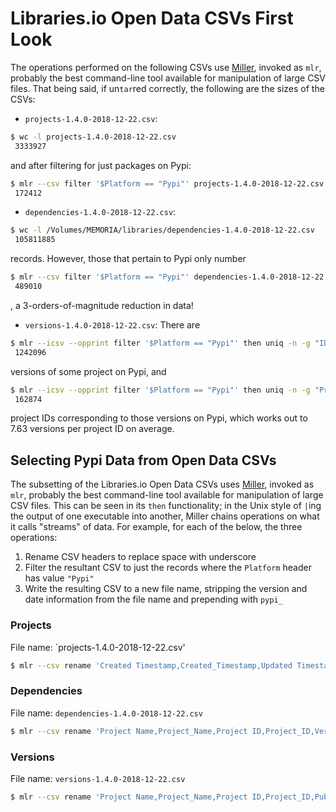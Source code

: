 # Libraries.io Open Data CSVs First Look
The operations performed on the following CSVs use 
[Miller](https://johnkerl.org/miller/doc/index.html), invoked as `mlr`,
probably the best command-line tool available for manipulation of large
CSV files. That being said, if un`tar`red correctly, the following are
the sizes of the CSVs:

 - `projects-1.4.0-2018-12-22.csv`:
```bash
$ wc -l projects-1.4.0-2018-12-22.csv
 3333927
``` 
and after filtering for just packages on Pypi:
```bash
$ mlr --csv filter '$Platform == "Pypi"' projects-1.4.0-2018-12-22.csv | wc -l
 172412
```

 - `dependencies-1.4.0-2018-12-22.csv`: 
```bash
$ wc -l /Volumes/MEMORIA/libraries/dependencies-1.4.0-2018-12-22.csv
 105811885
```
records. However, those that pertain to Pypi only number
```bash
$ mlr --csv filter '$Platform == "Pypi"' dependencies-1.4.0-2018-12-22.csv | wc -l
 489010
```
, a 3-orders-of-magnitude reduction in data!

 - `versions-1.4.0-2018-12-22.csv`:
There are
```bash
$ mlr --icsv --opprint filter '$Platform == "Pypi"' then uniq -n -g "ID" versions-1.4.0-2018-12-22.csv
 1242096
```
versions of some project on Pypi, and

```bash
$ mlr --icsv --opprint filter '$Platform == "Pypi"' then uniq -n -g "Project ID" versions-1.4.0-2018-12-22.csv
 162874
```
project IDs corresponding to those versions on Pypi, which works out to
7.63 versions per project ID on average.

## Selecting Pypi Data from Open Data CSVs
The subsetting of the Libraries.io Open Data CSVs uses 
[Miller](https://johnkerl.org/miller/doc/index.html), invoked as `mlr`,
probably the best command-line tool available for manipulation of large
CSV files. This can be seen in its `then` functionality; in the Unix
style of `|`ing the output of one executable into another, Miller chains
operations on what it calls "streams" of data. For example, for each of
the below, the three operations:
  1. Rename CSV headers to replace space with underscore
  2. Filter the resultant CSV to just the records where the `Platform`
  header has value `"Pypi"`
  3. Write the resulting CSV to a new file name, stripping the version
  and date information from the file name and prepending with `pypi_`

### Projects
File name: `projects-1.4.0-2018-12-22.csv'
```bash
$ mlr --csv rename 'Created Timestamp,Created_Timestamp,Updated Timestamp,Updated_Timestamp,Homepage URL,Homepage_URL,Repository URL,Repository_URL,Versions Count,Versions_Count,Latest Release Publish Timestamp,Latest_Release_Publish_Timestamp,Latest Release Number,Latest_Release_Number,Package Manager ID,Package_Manager_ID,Dependent Projects Count,Dependent_Projects_Count,Last synced Timestamp,Last_Synced_Timestamp,Dependent Repositories Count,Dependent_Repositories_Count,Repository ID,Repository_ID' then filter '$Platform == "Pypi"' then cut -x -f "Platform" projects-1.4.0-2018-12-22.csv > pypi_projects.csv
```
### Dependencies
File name: `dependencies-1.4.0-2018-12-22.csv`
```bash
$ mlr --csv rename 'Project Name,Project_Name,Project ID,Project_ID,Version Number,Version_Number,Version ID,Version_ID,Dependency Name,Dependency_Name,Dependency Platform,Dependency_Platform,Dependency Kind,Dependency_Kind,Optional Dependency,Optional_Dependency,Dependency Requirements,Dependency_Requirements,Dependency Project ID,Dependency_Project_ID' then filter '$Platform == "Pypi" && $Dependency_Platform == "Pypi"' then cut -x -f "Platform,Dependency_Platform" dependencies-1.4.0-2018-12-22.csv > pypi_dependencies.csv
```
### Versions
File name: `versions-1.4.0-2018-12-22.csv`
```bash
$ mlr --csv rename 'Project Name,Project_Name,Project ID,Project_ID,Published Timestamp,Published_Timestamp,Created Timestamp,Created_Timestamp,Updated Timestamp,Updated_Timestamp' then filter '$Platform == "Pypi"' then cut -x -f "Platform" versions-1.4.0-2018-12-22.csv > pypi_versions.csv
```
